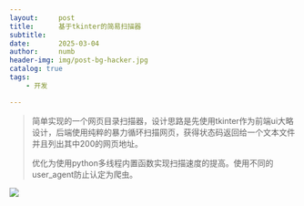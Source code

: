 ```yaml
---
layout:     post
title:      基于tkinter的简易扫描器
subtitle:   
date:       2025-03-04
author:     numb
header-img: img/post-bg-hacker.jpg
catalog: true
tags:
    - 开发

---
```


> 简单实现的一个网页目录扫描器，设计思路是先使用tkinter作为前端ui大略设计，后端使用纯粹的暴力循环扫描网页，获得状态码返回给一个文本文件并且列出其中200的网页地址。
>
> 优化为使用python多线程内置函数实现扫描速度的提高。使用不同的user_agent防止认定为爬虫。



<img src="https://numb74.github.io/img/EZScan.png">

